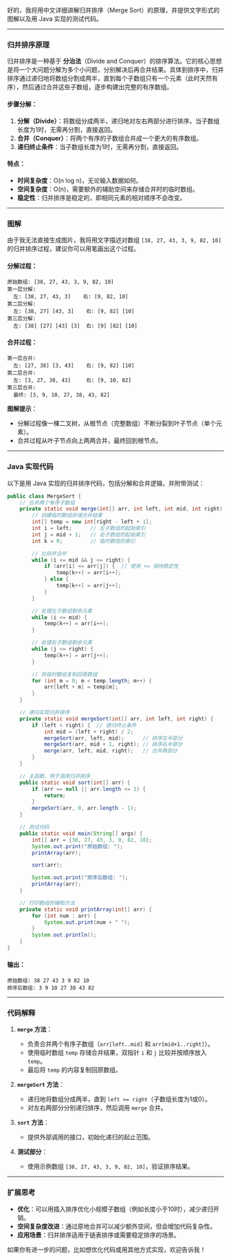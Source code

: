 好的，我将用中文详细讲解归并排序（Merge Sort）的原理，并提供文字形式的图解以及用 Java 实现的测试代码。

---

### 归并排序原理

归并排序是一种基于 **分治法**（Divide and Conquer）的排序算法。它的核心思想是将一个大问题分解为多个小问题，分别解决后再合并结果。具体到排序中，归并排序通过递归地将数组分割成两半，直到每个子数组只有一个元素（此时天然有序），然后通过合并这些子数组，逐步构建出完整的有序数组。

#### 步骤分解：
1. **分解（Divide）**：将数组分成两半，递归地对左右两部分进行排序。当子数组长度为1时，无需再分割，直接返回。
2. **合并（Conquer）**：将两个有序的子数组合并成一个更大的有序数组。
3. **递归终止条件**：当子数组长度为1时，无需再分割，直接返回。

#### 特点：
- **时间复杂度**：O(n log n)，无论输入数据如何。
- **空间复杂度**：O(n)，需要额外的辅助空间来存储合并时的临时数组。
- **稳定性**：归并排序是稳定的，即相同元素的相对顺序不会改变。

---

### 图解

由于我无法直接生成图片，我将用文字描述对数组 `[38, 27, 43, 3, 9, 82, 10]` 的归并排序过程，建议你可以用笔画出这个过程。

#### 分解过程：
```
原始数组: [38, 27, 43, 3, 9, 82, 10]
第一层分解: 
  左: [38, 27, 43, 3]    右: [9, 82, 10]
第二层分解:
  左: [38, 27] [43, 3]    右: [9, 82] [10]
第三层分解:
  左: [38] [27] [43] [3]  右: [9] [82] [10]
```

#### 合并过程：
```
第一层合并:
  左: [27, 38] [3, 43]    右: [9, 82] [10]
第二层合并:
  左: [3, 27, 38, 43]     右: [9, 10, 82]
第三层合并:
  最终: [3, 9, 10, 27, 38, 43, 82]
```

**图解提示**：
- 分解过程像一棵二叉树，从根节点（完整数组）不断分裂到叶子节点（单个元素）。
- 合并过程从叶子节点向上两两合并，最终回到根节点。

---

### Java 实现代码

以下是用 Java 实现的归并排序代码，包括分解和合并逻辑，并附带测试：

```java
public class MergeSort {
    // 合并两个有序子数组
    private static void merge(int[] arr, int left, int mid, int right) {
        // 创建临时数组存储合并结果
        int[] temp = new int[right - left + 1];
        int i = left;      // 左子数组的起始索引
        int j = mid + 1;   // 右子数组的起始索引
        int k = 0;         // 临时数组的索引

        // 比较并合并
        while (i <= mid && j <= right) {
            if (arr[i] <= arr[j]) {  // 使用 <= 保持稳定性
                temp[k++] = arr[i++];
            } else {
                temp[k++] = arr[j++];
            }
        }

        // 处理左子数组剩余元素
        while (i <= mid) {
            temp[k++] = arr[i++];
        }

        // 处理右子数组剩余元素
        while (j <= right) {
            temp[k++] = arr[j++];
        }

        // 将临时数组复制回原数组
        for (int m = 0; m < temp.length; m++) {
            arr[left + m] = temp[m];
        }
    }

    // 递归实现归并排序
    private static void mergeSort(int[] arr, int left, int right) {
        if (left < right) {  // 递归终止条件
            int mid = (left + right) / 2;
            mergeSort(arr, left, mid);      // 排序左半部分
            mergeSort(arr, mid + 1, right); // 排序右半部分
            merge(arr, left, mid, right);   // 合并两部分
        }
    }

    // 主函数，用于调用归并排序
    public static void sort(int[] arr) {
        if (arr == null || arr.length <= 1) {
            return;
        }
        mergeSort(arr, 0, arr.length - 1);
    }

    // 测试代码
    public static void main(String[] args) {
        int[] arr = {38, 27, 43, 3, 9, 82, 10};
        System.out.print("原始数组: ");
        printArray(arr);

        sort(arr);

        System.out.print("排序后数组: ");
        printArray(arr);
    }

    // 打印数组的辅助方法
    private static void printArray(int[] arr) {
        for (int num : arr) {
            System.out.print(num + " ");
        }
        System.out.println();
    }
}
```

#### 输出：
```
原始数组: 38 27 43 3 9 82 10 
排序后数组: 3 9 10 27 38 43 82 
```

---

### 代码解释

1. **`merge` 方法**：
    - 负责合并两个有序子数组（`arr[left..mid]` 和 `arr[mid+1..right]`）。
    - 使用临时数组 `temp` 存储合并结果，双指针 `i` 和 `j` 比较并按顺序放入 `temp`。
    - 最后将 `temp` 的内容复制回原数组。

2. **`mergeSort` 方法**：
    - 递归地将数组分成两半，直到 `left >= right`（子数组长度为1或0）。
    - 对左右两部分分别递归排序，然后调用 `merge` 合并。

3. **`sort` 方法**：
    - 提供外部调用的接口，初始化递归的起止范围。

4. **测试部分**：
    - 使用示例数组 `[38, 27, 43, 3, 9, 82, 10]`，验证排序结果。

---

### 扩展思考
- **优化**：可以用插入排序优化小规模子数组（例如长度小于10时），减少递归开销。
- **空间复杂度改进**：通过原地合并可以减少额外空间，但会增加代码复杂性。
- **应用场景**：归并排序适用于链表排序或需要稳定排序的场景。

如果你有进一步的问题，比如想优化代码或用其他方式实现，欢迎告诉我！